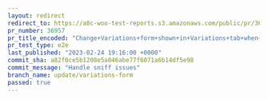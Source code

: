 ```yaml
---
layout: redirect
redirect_to: https://a8c-woo-test-reports.s3.amazonaws.com/public/pr/36957/e2e/index.html
pr_number: 36957
pr_title_encoded: "Change+Variations+form+shown+in+Variations+tab+when+there+are+no+variations+created"
pr_test_type: e2e
last_published: "2023-02-24 19:16:00 +0000"
commit_sha: a82f0ce5b1208e5a046abe77f6071a6b14df5e98
commit_message: "Handle sniff issues"
branch_name: update/variations-form
passed: true
---
```

